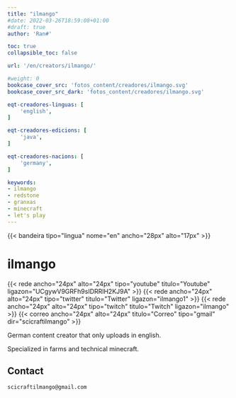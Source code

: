 ```yaml
---
title: "ilmango"
#date: 2022-03-26T18:59:08+01:00
#draft: true
author: 'Ran#'

toc: true
collapsible_toc: false

url: '/en/creators/ilmango/'

#weight: 0
bookcase_cover_src: 'fotos_content/creadores/ilmango.svg'
bookcase_cover_src_dark: 'fotos_content/creadores/ilmango.svg'

eqt-creadores-linguas: [
    'english',
]

eqt-creadores-edicions: [
    'java',
]

eqt-creadores-nacions: [
    'germany',
]

keywords:
- ilmango
- redstone
- granxas
- minecraft
- let's play
---
```


{{< bandeira tipo="lingua" nome="en" ancho="28px" alto="17px" >}}

# ilmango

{{< rede ancho="24px" alto="24px" tipo="youtube" titulo="Youtube" ligazon="UCgywV9GRFh9sIDRRlH2KJ9A" >}}
{{< rede ancho="24px" alto="24px" tipo="twitter" titulo="Twitter" ligazon="ilmango1" >}}
{{< rede ancho="24px" alto="24px" tipo="twitch" titulo="Twitch" ligazon="ilmango" >}}
{{< correo ancho="24px" alto="24px" titulo="Correo" tipo="gmail" dir="scicraftilmango" >}}

German content creator that only uploads in english.

Specialized in farms and technical minecraft.

## Contact

```
scicraftilmango@gmail.com
```
